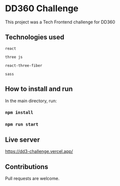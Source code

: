 # DD360 Challenge

This project was a Tech Frontend challenge for DD360

## Technologies used

`react`

`three js`

`react-three-fiber`

`sass`

## How to install and run

In the main directory, run:

### `npm install`

### `npm run start`

## Live server

https://dd3-challenge.vercel.app/

## Contributions

Pull requests are welcome.
